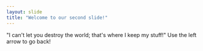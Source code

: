 ```yaml
---
layout: slide
title: "Welcome to our second slide!"
---
```

"I can't let you destroy the world; that's where I keep my stuff!"
Use the left arrow to go back!
